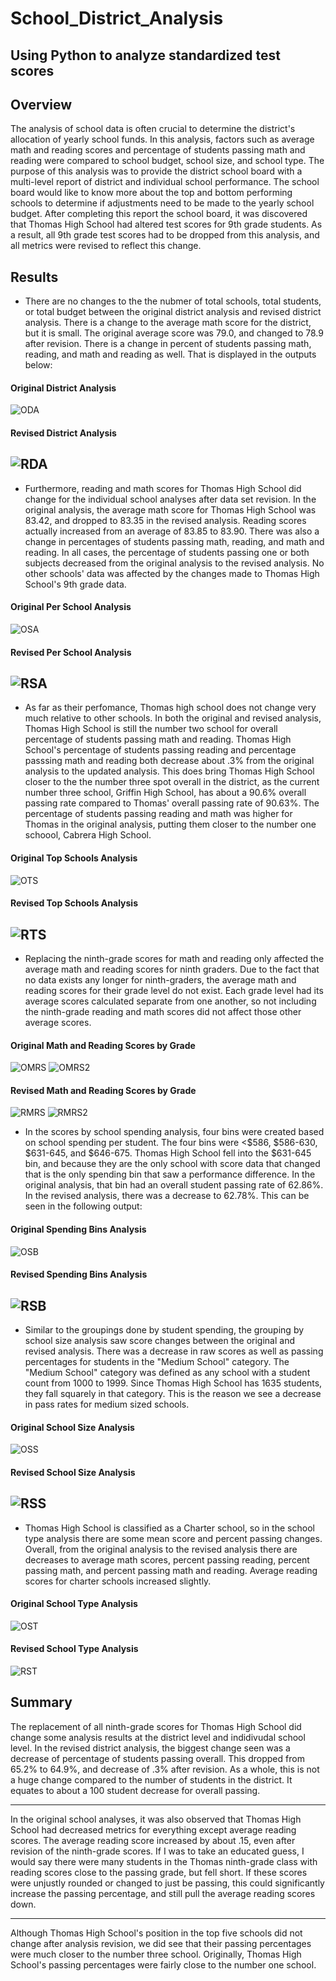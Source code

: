 # School_District_Analysis

## Using Python to analyze standardized test scores

## Overview
The analysis of school data is often crucial to determine the district's allocation of yearly school funds.  In this analysis, factors such as average math and reading scores and percentage of students passing math and reading were compared to school budget, school size, and school type. The purpose of this analysis was to provide the district school board with a multi-level report of district and individual school performance.  The school board would like to know more about the top and bottom performing schools to determine if adjustments need to be made to the yearly school budget.  After completing this report the school board, it was discovered that Thomas High School had altered test scores for 9th grade students.  As a result, all 9th grade test scores had to be dropped from this analysis, and all metrics were revised to reflect this change. 

## Results
* There are no changes to the the nubmer of total schools, total students, or total budget between the original district analysis and revised district analysis.  There is a change to the average math score for the district, but it is small.  The original average score was 79.0, and changed to 78.9 after revision.  There is a change in percent of students passing math, reading, and math and reading as well.  That is displayed in the outputs below:

#### Original District Analysis
![ODA](https://github.com/Mots94/School_District_Analysis/blob/main/Resources/district_analysis_original.PNG)
#### Revised District Analysis
![RDA](https://github.com/Mots94/School_District_Analysis/blob/main/Resources/district_analysis_revised.PNG)
---
* Furthermore, reading and math scores for Thomas High School did change for the individual school analyses after data set revision.  In the original analysis, the average math score for Thomas High School was 83.42, and dropped to 83.35 in the revised analysis.  Reading scores actually increased from an average of 83.85 to 83.90.  There was also a change in percentages of students passing math, reading, and math and reading.  In all cases, the percentage of students passing one or both subjects decreased from the original analysis to the revised analysis.  No other schools' data was affected by the changes made to Thomas High School's 9th grade data.

#### Original Per School Analysis
![OSA](https://github.com/Mots94/School_District_Analysis/blob/main/Resources/school_analysis_original.PNG)
#### Revised Per School Analysis
![RSA](https://github.com/Mots94/School_District_Analysis/blob/main/Resources/school_analysis_revised.PNG)
---
* As far as their perfomance, Thomas high school does not change very much relative to other schools.  In both the original and revised analysis, Thomas High School is still the number two school for overall percentage of students passing math and reading.  Thomas High School's percentage of students passing reading and percentage passsing math and reading both decrease about .3% from the original analysis to the updated analysis.  This does bring Thomas High School closer to the the number three spot overall in the district, as the current number three school, Griffin High School, has about a 90.6% overall passing rate compared to Thomas' overall passing rate of 90.63%.  The percentage of students passing reading and math was higher for Thomas in the original analysis, putting them closer to the number one schoool, Cabrera High School. 

#### Original Top Schools Analysis
![OTS](https://github.com/Mots94/School_District_Analysis/blob/main/Resources/original_top_schools.PNG)
#### Revised Top Schools Analysis
![RTS](https://github.com/Mots94/School_District_Analysis/blob/main/Resources/revised_top_schools.PNG)
---
* Replacing the ninth-grade scores for math and reading only affected the average math and reading scores for ninth graders.  Due to the fact that no data exists any longer for ninth-graders, the average math and reading scores for their grade level do not exist.  Each grade level had its average scores calculated separate from one another, so not including the ninth-grade reading and math scores did not affect those other average scores.

#### Original Math and Reading Scores by Grade
![OMRS](https://github.com/Mots94/School_District_Analysis/blob/main/Resources/original_math_by_grade.PNG) ![OMRS2](https://github.com/Mots94/School_District_Analysis/blob/main/Resources/original_reading_by_grade.PNG)
#### Revised Math and Reading Scores by Grade
![RMRS](https://github.com/Mots94/School_District_Analysis/blob/main/Resources/revised_math_by_grade.PNG) ![RMRS2](https://github.com/Mots94/School_District_Analysis/blob/main/Resources/revised_reading_by_grade.PNG)

* In the scores by school spending analysis, four bins were created based on school spending per student.  The four bins were <$586, $586-630, $631-645, and $646-675.  Thomas High School fell into the $631-645 bin, and because they are the only school with score data that changed that is the only spending bin that saw a performance difference.  In the original analysis, that bin had an overall student passing rate of 62.86%.  In the revised analysis, there was a decrease to 62.78%.  This can be seen in the following output:

#### Original Spending Bins Analysis
![OSB](https://github.com/Mots94/School_District_Analysis/blob/main/Resources/original_spending_bins.PNG)
#### Revised Spending Bins Analysis
![RSB](https://github.com/Mots94/School_District_Analysis/blob/main/Resources/revised_spending_bins.PNG)
---
* Similar to the groupings done by student spending, the grouping by school size analysis saw score changes between the original and revised analysis.  There was a decrease in raw scores as well as passing percentages for students in the "Medium School" category.  The "Medium School" category was defined as any school with a student count from 1000 to 1999.  Since Thomas High School has 1635 students, they fall squarely in that category.  This is the reason we see a decrease in pass rates for medium sized schools.

#### Original School Size Analysis
![OSS](https://github.com/Mots94/School_District_Analysis/blob/main/Resources/original_school_size.PNG)
#### Revised School Size Analysis
![RSS](https://github.com/Mots94/School_District_Analysis/blob/main/Resources/revised_school_size.PNG)
---
* Thomas High School is classified as a Charter school, so in the school type analysis there are some mean score and percent passing changes.  Overall, from the original analysis to the revised analysis there are decreases to average math scores, percent passing reading, percent passing math, and percent passing math and reading.  Average reading scores for charter schools increased slightly.  

#### Original School Type Analysis
![OST](https://github.com/Mots94/School_District_Analysis/blob/main/Resources/original_school_type.PNG)
#### Revised School Type Analysis
![RST](https://github.com/Mots94/School_District_Analysis/blob/main/Resources/revised_school_type.PNG)

## Summary
The replacement of all ninth-grade scores for Thomas High School did change some analysis results at the district level and indidivudal school level.  In the revised district analysis, the biggest change seen was a decrease of percentage of students passing overall.  This dropped from 65.2% to 64.9%, and decrease of .3% after revision.  As a whole, this is not a huge change compared to the number of students in the district.  It equates to about a 100 student decrease for overall passing.  

---
In the original school analyses, it was also observed that Thomas High School had decreased metrics for everything except average reading scores.  The average reading score increased by about .15, even after revision of the ninth-grade scores.  If I was to take an educated guess, I would say there were many students in the Thomas ninth-grade class with reading scores close to the passing grade, but fell short.  If these scores were unjustly rounded or changed to just be passing, this could significantly increase the passing percentage, and still pull the average reading scores down.  

---
Although Thomas High School's position in the top five schools did not change after analysis revision, we did see that their passing percentages were much closer to the number three school.  Originally, Thomas High School's passing percentages were fairly close to the number one school.  